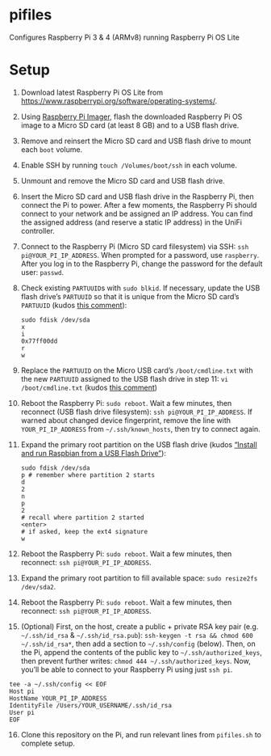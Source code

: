 # pifiles

Configures Raspberry Pi 3 & 4 (ARMv8) running Raspberry Pi OS Lite

# Setup

1. Download latest Raspberry Pi OS Lite from https://www.raspberrypi.org/software/operating-systems/.

2. Using [Raspberry Pi Imager](https://www.raspberrypi.org/software/), flash the downloaded Raspberry Pi OS image to a Micro SD card (at least 8 GB) and to a USB flash drive.

3. Remove and reinsert the Micro SD card and USB flash drive to mount each `boot` volume.

4. Enable SSH by running `touch /Volumes/boot/ssh` in each volume.

5. Unmount and remove the Micro SD card and USB flash drive.

6. Insert the Micro SD card and USB flash drive in the Raspberry Pi, then connect the Pi to power. After a few moments, the Raspberry Pi should connect to your network and be assigned an IP address. You can find the assigned address (and reserve a static IP address) in the UniFi controller.

7. Connect to the Raspberry Pi (Micro SD card filesystem) via SSH: `ssh pi@YOUR_PI_IP_ADDRESS`. When prompted for a password, use `raspberry`. After you log in to the Raspberry Pi, change the password for the default user: `passwd`.

8. Check existing `PARTUUID`s with `sudo blkid`. If necessary, update the USB flash drive’s `PARTUUID` so that it is unique from the Micro SD card’s `PARTUUID` (kudos [this comment](https://www.raspberrypi.org/forums/viewtopic.php?t=191775#p1203247)):

    ```Shell
    sudo fdisk /dev/sda
    x
    i
    0x77ff00dd
    r
    w
    ```

9. Replace the `PARTUUID` on the Micro USB card’s `/boot/cmdline.txt` with the new `PARTUUID` assigned to the USB flash drive in step 11: `vi /boot/cmdline.txt` (kudos [this comment](https://www.raspberrypi.org/forums/viewtopic.php?t=193157#p1210713))

10. Reboot the Raspberry Pi: `sudo reboot`. Wait a few minutes, then reconnect (USB flash drive filesystem): `ssh pi@YOUR_PI_IP_ADDRESS`. If warned about changed device fingerprint, remove the line with `YOUR_PI_IP_ADDRESS` from `~/.ssh/known_hosts`, then try to connect again.

11. Expand the primary root partition on the USB flash drive (kudos [“Install and run Raspbian from a USB Flash Drive”](https://www.stewright.me/2013/05/install-and-run-raspbian-from-a-usb-flash-drive/)):

    ```Shell
    sudo fdisk /dev/sda
    p # remember where partition 2 starts
    d
    2
    n
    p
    2
    # recall where partition 2 started
    <enter>
    # if asked, keep the ext4 signature
    w
    ```

12. Reboot the Raspberry Pi: `sudo reboot`. Wait a few minutes, then reconnect: `ssh pi@YOUR_PI_IP_ADDRESS`.

13. Expand the primary root partition to fill available space: `sudo resize2fs /dev/sda2`.

14. Reboot the Raspberry Pi: `sudo reboot`. Wait a few minutes, then reconnect: `ssh pi@YOUR_PI_IP_ADDRESS`.

15. (Optional) First, on the host, create a public + private RSA key pair (e.g. `~/.ssh/id_rsa` & `~/.ssh/id_rsa.pub`): `ssh-keygen -t rsa && chmod 600 ~/.ssh/id_rsa*`, then add a section to `~/.ssh/config` (below). Then, on the Pi, append the contents of the public key to `~/.ssh/authorized_keys`, then prevent further writes: `chmod 444 ~/.ssh/authorized_keys`. Now, you’ll be able to connect to your Raspberry Pi using just `ssh pi`.

   ```Shell
   tee -a ~/.ssh/config << EOF
   Host pi
   HostName YOUR_PI_IP_ADDRESS
   IdentityFile /Users/YOUR_USERNAME/.ssh/id_rsa
   User pi
   EOF
   ```

16. Clone this repository on the Pi, and run relevant lines from `pifiles.sh` to complete setup.
